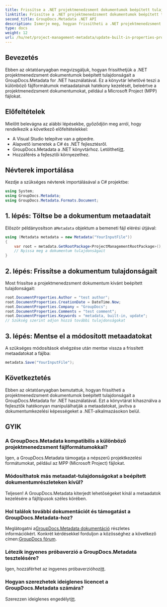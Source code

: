 ```yaml
---
title: Frissítse a .NET projektmenedzsment dokumentumok beépített tulajdonságait
linktitle: Frissítse a .NET projektmenedzsment dokumentumok beépített tulajdonságait
second_title: GroupDocs.Metadata .NET API
description: Ismerje meg, hogyan frissítheti a .NET projektmenedzsment dokumentumok metaadatait a GroupDocs.Metadata for .NET segítségével. A dokumentumkezelés hatékony fejlesztése.
type: docs
weight: 12
url: /hu/net/project-management-metadata/update-built-in-properties-project-management-documents/
---
```

## Bevezetés
Ebben az oktatóanyagban megvizsgáljuk, hogyan frissíthetjük a .NET projektmenedzsment dokumentumok beépített tulajdonságait a GroupDocs.Metadata for .NET használatával. Ez a könyvtár lehetővé teszi a különböző fájlformátumok metaadatainak hatékony kezelését, beleértve a projektmenedzsment dokumentumokat, például a Microsoft Project (MPP) fájlokat.
## Előfeltételek
Mielőtt belevágna az alábbi lépésekbe, győződjön meg arról, hogy rendelkezik a következő előfeltételekkel:
- A Visual Studio telepítve van a gépedre.
- Alapvető ismeretek a C# és .NET fejlesztésről.
-  GroupDocs.Metadata a .NET könyvtárhoz. Letöltheti[itt](https://releases.groupdocs.com/metadata/net/).
- Hozzáférés a fejlesztői környezethez.

## Névterek importálása
Kezdje a szükséges névterek importálásával a C# projektbe:
```csharp
using System;
using GroupDocs.Metadata;
using GroupDocs.Metadata.Formats.Document;
```
## 1. lépés: Töltse be a dokumentum metaadatait
 Először példányosítson a`Metadata` objektum a bemeneti fájl elérési útjával:
```csharp
using (Metadata metadata = new Metadata("YourInputFile"))
{
    var root = metadata.GetRootPackage<ProjectManagementRootPackage>();
    // Nyissa meg a dokumentum tulajdonságait
}
```
## 2. lépés: Frissítse a dokumentum tulajdonságait
Most frissítse a projektmenedzsment dokumentum kívánt beépített tulajdonságait:
```csharp
root.DocumentProperties.Author = "test author";
root.DocumentProperties.CreationDate = DateTime.Now;
root.DocumentProperties.Company = "GroupDocs";
root.DocumentProperties.Comments = "test comment";
root.DocumentProperties.Keywords = "metadata, built-in, update";
// Szükség szerint adjon hozzá további tulajdonságokat
```
## 3. lépés: Mentse el a módosított metaadatokat
A szükséges módosítások elvégzése után mentse vissza a frissített metaadatokat a fájlba:
```csharp
metadata.Save("YourInputFile");
```

## Következtetés
Ebben az oktatóanyagban bemutattuk, hogyan frissítheti a projektmenedzsment dokumentumok beépített tulajdonságait a GroupDocs.Metadata for .NET használatával. Ezt a könyvtárat kihasználva a fejlesztők hatékonyan manipulálhatják a metaadatokat, javítva a dokumentumkezelési képességeket a .NET-alkalmazásokon belül.

## GYIK
### A GroupDocs.Metadata kompatibilis a különböző projektmenedzsment fájlformátumokkal?
Igen, a GroupDocs.Metadata támogatja a népszerű projektkezelési formátumokat, például az MPP (Microsoft Project) fájlokat.
### Módosíthatok más metaadat-tulajdonságokat a beépített dokumentumrészleteken kívül?
Teljesen! A GroupDocs.Metadata kiterjedt lehetőségeket kínál a metaadatok kezelésére a fájltípusok széles körében.
### Hol találok további dokumentációt és támogatást a GroupDocs.Metadata-hoz?
 Meglátogatni a[GroupDocs.Metadata dokumentáció](https://reference.groupdocs.com/metadata/net/) részletes információkért. Konkrét kérdésekkel forduljon a közösséghez a következő címen:[GroupDocs fórum](https://forum.groupdocs.com/c/metadata/14).
### Létezik ingyenes próbaverzió a GroupDocs.Metadata tesztelésére?
 Igen, hozzáférhet az ingyenes próbaverzióhoz[itt](https://releases.groupdocs.com/).
### Hogyan szerezhetek ideiglenes licencet a GroupDocs.Metadata számára?
 Szerezzen ideiglenes engedélyt[itt](https://purchase.groupdocs.com/temporary-license/).